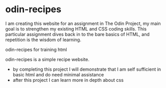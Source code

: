 # odin-recipes

I am creating this website for an assignment in The Odin Project, my main goal is to strengthen my existing HTML and CSS coding skills. This particular assignment dives back in to the bare basics of HTML, and repetition is the wisdom of learning.

odin-recipes for training html

odin-recipes is a simple recipe website.

- by completing this project I will demonstrate that I am self sufficient in basic html and do need minimal assistance
- after this project I can learn more in depth about css

